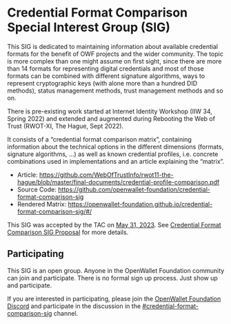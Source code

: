 # Credential Format Comparison Special Interest Group (SIG)
This SIG is dedicated to maintaining information about available credential formats for the benefit of OWF projects and the wider community. The topic is more complex than one might assume on first sight, since there are more than 14 formats for representing digital credentials and most of those formats can be combined with different signature algorithms, ways to represent cryptographic keys (with alone more than a hundred DID methods), status management methods, trust management methods and so on.  

There is pre-existing work started at Internet Identity Workshop (IIW 34, Spring 2022) and extended and augmented during Rebooting the Web of Trust (RWOT-XI, The Hague, Sept 2022). 

It consists of a “credential format comparison matrix”, containing information about the technical options in the different dimensions (formats, signature algorithms, …) as well as known credential profiles, i.e. concrete combinations used in implementations and an article explaining the “matrix”. 

* Article: https://github.com/WebOfTrustInfo/rwot11-the-hague/blob/master/final-documents/credential-profile-comparison.pdf
* Source Code: https://github.com/openwallet-foundation/credential-format-comparison-sig
* Rendered Matrix: https://openwallet-foundation.github.io/credential-format-comparison-sig/#/

This SIG was accepted by the TAC on [May 31, 2023](../meetings/2023/2023-05-31.md). See [Credential Format Comparison SIG Proposal](https://github.com/openwallet-foundation/tac/issues/26) for more details.

## Participating
This SIG is an open group. Anyone in the OpenWallet Foundation community can join and participate. There is no formal sign up process. Just show up and participate.

If you are interested in participating, please join the [OpenWallet Foundation Discord](https://discord.gg/openwalletfoundation) and participate in the discussion in the [#credential-format-comparison-sig](https://discord.com/channels/1022962884864643214/1113500130419671080) channel.
